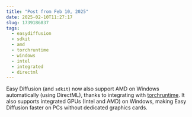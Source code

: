 ```yaml
---
title: "Post from Feb 10, 2025"
date: 2025-02-10T11:27:17
slug: 1739186837
tags:
  - easydiffusion
  - sdkit
  - amd
  - torchruntime
  - windows
  - intel
  - integrated
  - directml
---
```

Easy Diffusion (and `sdkit`) now also support AMD on Windows automatically (using DirectML), thanks to integrating with [torchruntime](https://github.com/easydiffusion/torchruntime/). It also supports integrated GPUs (Intel and AMD) on Windows, making Easy Diffusion faster on PCs without dedicated graphics cards.